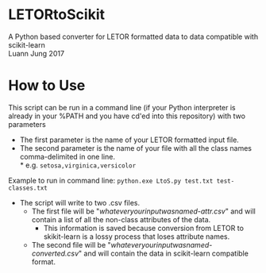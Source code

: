 # LETORtoScikit
A Python based converter for LETOR formatted data to data compatible with scikit-learn</br>
Luann Jung 2017

# How to Use
This script can be run in a command line (if your Python interpreter is already in your %PATH and you have cd'ed into this repository) with two parameters </br> 
      
* The first parameter is the name of your LETOR formatted input file.</br>
* The second parameter is the name of your file with all the class names comma-delimited in one line.</br>
      * e.g. `setosa,virginica,versicolor`</br>

Example to run in command line: `python.exe LtoS.py test.txt test-classes.txt`
        
* The script will write to two .csv files.</br>
    * The first file will be "*whateveryourinputwasnamed-attr.csv*" and will contain a list of all the non-class attributes of the data.</br>
        * This information is saved because conversion from LETOR to skikit-learn is a lossy process that loses attribute names.</br>
    * The second file will be "*whateveryourinputwasnamed-converted.csv*" and will contain the data in scikit-learn compatible format.
